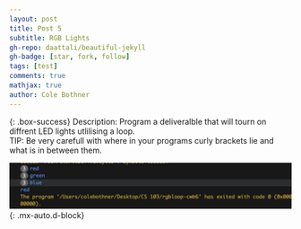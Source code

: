 ```yaml
---
layout: post
title: Post 5
subtitle: RGB Lights
gh-repo: daattali/beautiful-jekyll
gh-badge: [star, fork, follow]
tags: [test]
comments: true
mathjax: true
author: Cole Bothner
---
```


{: .box-success}
Description: Program a deliveralble that will tourn on diffrent LED lights utlilising a loop.  
TIP: Be very carefull with where in your programs curly brackets lie and what is in between them. 


![image](/assets/img/Rgblooppic.jpeg){: .mx-auto.d-block}
